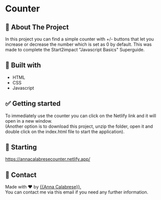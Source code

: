 # Counter

## :dart: About The Project ##
In this project you can find a simple counter with +/- buttons that let you increase or decrease the number which is set as 0 by default.
This was made to complete the Start2impact "Javascript Basics" Superguide.


## :rocket: Built with ##
- HTML
- CSS
- Javascript


## :white_check_mark: Getting started ##
To immediately use the counter you can click on the Netlify link and it will open in a new window. <br>
(Another option is to download this project, unzip the folder, open it and double click on the index.html file to start the application).


## :checkered_flag: Starting ##
<a href src="https://annacalabresecounter.netlify.app/">https://annacalabresecounter.netlify.app/</a>


## :memo: Contact ##

Made with :heart: by <a href="mailto:annacalabrese98@gmail.com" target="_blank">{{Anna Calabrese}}.</a> <br>
You can contact me via this email if you need any further information.
